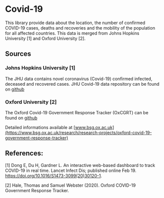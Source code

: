 # Covid-19

This library provide data about the location, the number of confirmed COVID-19 cases, deaths and 
recoveries and the mobility of the population for all affected countries. This data is merged from 
Johns Hopkins University [1] and Oxford University [2].

## Sources

### Johns Hopkins University [1]

The JHU data contains novel coronavirus (Covid-19) confirmed infected, deceased and recovered cases.
JHU Covid-19 data repository can be found on [github](https://github.com/CSSEGISandData/COVID-19)

### Oxford University [2]

The Oxford Covid-19 Government Response Tracker (OxCGRT) can be found on [github](https://github.com/OxCGRT/covid-policy-tracker/blob/master/data/OxCGRT_latest_withnotes.csv)

Detailed informations available at [www.bsg.ox.ac.uk](https://www.bsg.ox.ac.uk/research/research-projects/oxford-covid-19-government-response-tracker)

## References:

[1] Dong E, Du H, Gardner L. An interactive web-based dashboard to track COVID-19 in real time. 
Lancet Infect Dis; published online Feb 19. https://doi.org/10.1016/S1473-3099(20)30120-1.

[2] Hale, Thomas and Samuel Webster (2020). Oxford COVID-19 Government Response Tracker.
